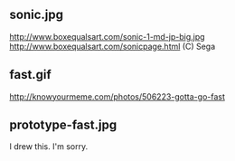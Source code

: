 ## sonic.jpg
http://www.boxequalsart.com/sonic-1-md-jp-big.jpg
http://www.boxequalsart.com/sonicpage.html
(C) Sega

## fast.gif
http://knowyourmeme.com/photos/506223-gotta-go-fast

## prototype-fast.jpg
I drew this. I'm sorry.